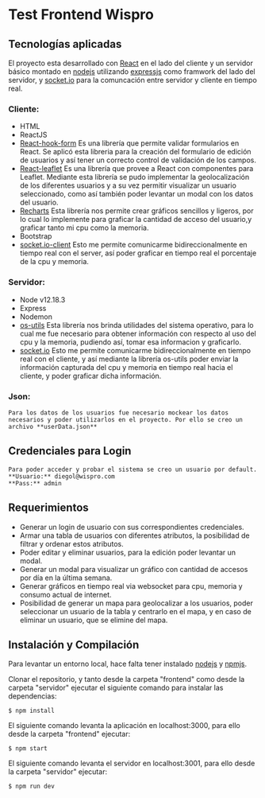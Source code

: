 # Test Frontend Wispro

## Tecnologías aplicadas
El proyecto esta desarrollado con [React](https://reactjs.org/) en el lado del cliente y un servidor básico montado en [nodejs](https://nodejs.org/) utilizando [expressjs](http://expressjs.com/) como framwork del lado del servidor, y [socket.io](https://socket.io/) para la comuncación entre servidor y cliente en tiempo real.  

### Cliente:
* HTML
* ReactJS
* [React-hook-form](https://react-hook-form.com/)
    Es una librería que permite validar formularios en React. Se aplicó esta libreria para la creación del formulario de edición de usuarios y así tener un correcto control de validación de los campos. 
* [React-leaflet](https://react-leaflet.js.org/)
    Es una librería que provee a React con componentes para Leaflet. Mediante esta librería se pudo implementar la geolocalización de los diferentes usuarios y a su vez permitir visualizar un usuario seleccionado, como así también poder levantar un modal con los datos del usuario.
* [Recharts](https://recharts.org/en-US)
    Esta librería nos permite crear gráficos sencillos y ligeros, por lo cual lo implemente para graficar la cantidad de acceso del usuario,y graficar tanto mi cpu como la memoria.     
* Bootstrap
* [socket.io-client](https://socket.io/docs/v4/client-installation/)
    Esto me permite comunicarme bidireccionalmente en tiempo real con el server, así poder graficar en tiempo real el porcentaje de la cpu y memoria. 

### Servidor:
* Node v12.18.3
* Express
* Nodemon
* [os-utils](https://github.com/oscmejia/os-utils)
    Esta librería nos brinda utilidades del sistema operativo, para lo cual me fue necesario para obtener información con respecto al uso del cpu y la memoria, pudiendo así, tomar esa informacion y graficarlo.
* [socket.io](https://socket.io/)
    Esto me permite comunicarme bidireccionalmente en tiempo real con el cliente, y así mediante la librería os-utils poder enviar la información capturada del cpu y memoria en tiempo real hacia el cliente, y poder graficar dicha información. 

### Json:
    Para los datos de los usuarios fue necesario mockear los datos necesarios y poder utilizarlos en el proyecto. Por ello se creo un archivo **userData.json**

## Credenciales para Login
    Para poder acceder y probar el sistema se creo un usuario por default.
    **Usuario:** diegol@wispro.com
    **Pass:** admin

## Requerimientos
- Generar un login de usuario con sus correspondientes credenciales.
- Armar una tabla de usuarios con diferentes atributos, la posibilidad de filtrar y ordenar estos atributos.
- Poder editar y eliminar usuarios, para la edición poder levantar un modal.
- Generar un modal para visualizar un gráfico con cantidad de accesos por día en la última semana.
- Generar gráficos en tiempo real via websocket para cpu, memoria y consumo actual de internet.
- Posibilidad de generar un mapa para geolocalizar a los usuarios, poder seleccionar un usuario de la tabla y centrarlo en el mapa, y en caso de eliminar un usuario, que se elimine del mapa.

## Instalación y Compilación

Para levantar un entorno local, hace falta tener instalado [nodejs](https://nodejs.org/) y [npmjs](https://www.npmjs.com/).

Clonar el repositorio, y tanto desde la carpeta "frontend" como desde la carpeta "servidor" ejecutar el siguiente comando para instalar las dependencias:

    $ npm install

El siguiente comando levanta la aplicación en localhost:3000, para ello desde la carpeta "frontend" ejecutar:

    $ npm start

El siguiente comando levanta el servidor en localhost:3001, para ello desde la carpeta "servidor" ejecutar:

    $ npm run dev